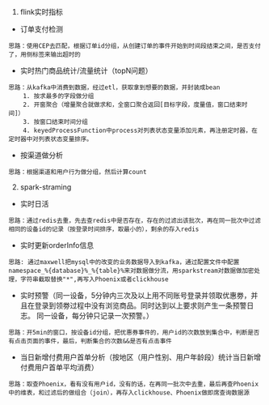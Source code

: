 1. flink实时指标
- 订单支付检测 
``` 
思路：使用CEP去匹配，根据订单id分组，从创建订单的事件开始到时间段结束之间，是否支付了，用侧标签来输出超时的
```
- 实时热门商品统计/流量统计（topN问题）<br>
```
思路：从kafka中消费到数据，经过etl，获取拿到想要的数据，并封装成bean
    1. 按求最多的字段做分组
    2. 开窗聚合（增量聚合就做求和，全窗口聚合返回[目标字段，度量值，窗口结束时间]）
    3. 按窗口结束时间分组
    4. keyedProcessFunction中process对列表状态变量添加元素，再注册定时器，在定时器中对列表状态变量排序。
```
- 按渠道做分析 <br>
```
思路：根据渠道和用户行为做分组，然后计算count
```
2. spark-straming
- 实时日活
```
思路：通过redis去重，先去查redis中是否存在，存在的过滤出该批次，再在同一批次中过滤相同的设备id的记录（按登录时间排序，取最小的），剩余的存入redis
```
- 实时更新orderInfo信息
```
思路: 通过maxwell把mysql中的改变的业务数据导入到kafka，通过配置文件中配置namespace_%{database}%_%{table}%来对数据做分流，用sparkstream对数据做加密处理，字符串截取替换"*",再写入Phoenix或者clickhouse
```
- 实时预警（同一设备，5分钟内三次及以上用不同账号登录并领取优惠劵，并且在登录到领劵过程中没有浏览商品。同时达到以上要求则产生一条预警日志。 同一设备，每分钟只记录一次预警。）
```
思路：开5min的窗口，按设备id分组，把优惠券事件的，用户id的次数放到集合中，判断是否有点击页面的事件，最后，判断集合的次数&&是否有点击事件
```
- 当日新增付费用户首单分析（按地区（用户性别、用户年龄段）统计当日新增付费用户首单平均消费）
```
思路：取查Phoenix，看有没有用户id，没有的话，在再同一批次中去重，最后再查Phoenix中的维表，和过滤后的做组合（join），再存入clickhouse、Phoenix做即席查询数据源
```
